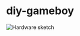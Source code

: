 # diy-gameboy

![Hardware sketch](https://rawgit.com/rage5474/diy-gameboy/master/fritzing/diy-gameboy_bb.png)

